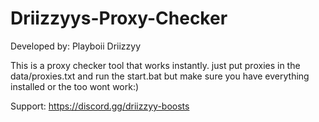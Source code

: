 # Driizzyys-Proxy-Checker
Developed by: Playboii Driizzyy

This is a proxy checker tool that works instantly.
just put proxies in the data/proxies.txt and run the start.bat
but make sure you have everything installed or the too wont work:)

Support: https://discord.gg/driizzyy-boosts
